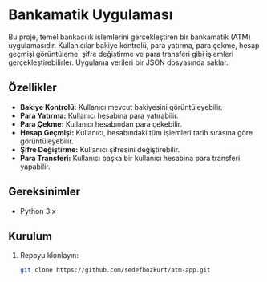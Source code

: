 # Bankamatik Uygulaması

Bu proje, temel bankacılık işlemlerini gerçekleştiren bir bankamatik (ATM) uygulamasıdır. Kullanıcılar bakiye kontrolü, para yatırma, para çekme, hesap geçmişi görüntüleme, şifre değiştirme ve para transferi gibi işlemleri gerçekleştirebilirler. Uygulama verileri bir JSON dosyasında saklar.

## Özellikler

- **Bakiye Kontrolü:** Kullanıcı mevcut bakiyesini görüntüleyebilir.
- **Para Yatırma:** Kullanıcı hesabına para yatırabilir.
- **Para Çekme:** Kullanıcı hesabından para çekebilir.
- **Hesap Geçmişi:** Kullanıcı, hesabındaki tüm işlemleri tarih sırasına göre görüntüleyebilir.
- **Şifre Değiştirme:** Kullanıcı şifresini değiştirebilir.
- **Para Transferi:** Kullanıcı başka bir kullanıcı hesabına para transferi yapabilir.

## Gereksinimler

- Python 3.x

## Kurulum

1. Repoyu klonlayın:

   ```sh
   git clone https://github.com/sedefbozkurt/atm-app.git
